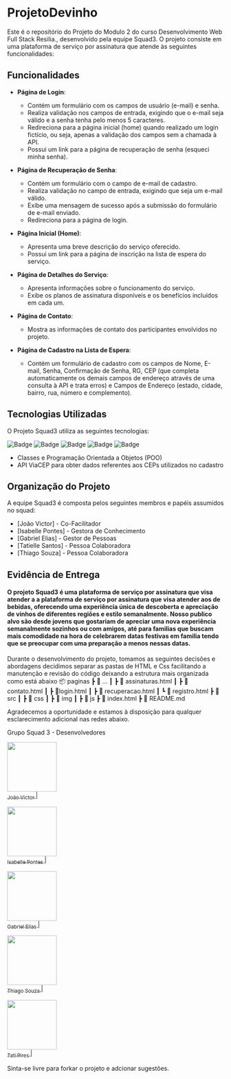 # ProjetoDevinho


Este é o repositório do Projeto do Modulo 2 do curso Desenvolvimento Web Full Stack Resilia., desenvolvido pela equipe Squad3. O projeto consiste em uma plataforma de serviço por assinatura que atende às seguintes funcionalidades:

## Funcionalidades

- **Página de Login**: 
  - Contém um formulário com os campos de usuário (e-mail) e senha.
  - Realiza validação nos campos de entrada, exigindo que o e-mail seja válido e a senha tenha pelo menos 5 caracteres.
  - Redireciona para a página inicial (home) quando realizado um login fictício, ou seja, apenas a validação dos campos sem a chamada à API.
  - Possui um link para a página de recuperação de senha (esqueci minha senha).

- **Página de Recuperação de Senha**:
  - Contém um formulário com o campo de e-mail de cadastro.
  - Realiza validação no campo de entrada, exigindo que seja um e-mail válido.
  - Exibe uma mensagem de sucesso após a submissão do formulário de e-mail enviado.
  - Redireciona para a página de login.

- **Página Inicial (Home)**:
  - Apresenta uma breve descrição do serviço oferecido.
  - Possui um link para a página de inscrição na lista de espera do serviço.

- **Página de Detalhes do Serviço**:
  - Apresenta informações sobre o funcionamento do serviço.
  - Exibe os planos de assinatura disponíveis e os benefícios incluídos em cada um.

- **Página de Contato**:
  - Mostra as informações de contato dos participantes envolvidos no projeto.

- **Página de Cadastro na Lista de Espera**:
  - Contém um formulário de cadastro com os campos de Nome, E-mail, Senha, Confirmação de Senha, RG, CEP (que completa automaticamente os demais campos de endereço através de uma consulta à API e trata erros) e Campos de Endereço (estado, cidade, bairro, rua, número e complemento).

## Tecnologias Utilizadas

O Projeto Squad3 utiliza as seguintes tecnologias:

![Badge](https://img.shields.io/badge/HTML5-E34F26?style=for-the-badge&logo=html5&logoColor=white)
![Badge](https://img.shields.io/badge/CSS3-1572B6?style=for-the-badge&logo=css3&logoColor=white) ![Badge](https://img.shields.io/badge/JavaScript-F7DF1E?style=for-the-badge&logo=javascript&logoColor=black)
![Badge](https://img.shields.io/badge/Bootstrap-563D7C?style=for-the-badge&logo=bootstrap&logoColor=white)
![Badge](https://img.shields.io/badge/jQuery-0769AD?style=for-the-badge&logo=jquery&logoColor=white)


- Classes e Programação Orientada a Objetos (POO)
- API ViaCEP para obter dados referentes aos CEPs utilizados no cadastro
  
## Organização do Projeto

A equipe Squad3 é composta pelos seguintes membros e papéis assumidos no squad:

- [João Victor] - Co-Facilitador
- [Isabelle Pontes] - Gestora de Conhecimento
- [Gabriel Elias] - Gestor de Pessoas
- [Tatielle Santos] - Pessoa Colaboradora
- [Thiago Souza] - Pessoa Colaboradora

## Evidência de Entrega

<h4>O projeto Squad3 é uma plataforma de serviço por assinatura que visa atender a a plataforma de serviço por assinatura que visa atender aos de bebidas, oferecendo uma experiência única de descoberta e apreciação de vinhos de diferentes regiões e estilo semanalmente. Nosso publico alvo são desde jovens que gostariam de apreciar uma nova experiência semanalmente sozinhos ou com amigos, até para familias que buscam mais comodidade na hora de celebrarem datas festivas em familia tendo que se preocupar com uma preparação a menos nessas datas.</h4>

Durante o desenvolvimento do projeto, tomamos as seguintes decisões e abordagens decidimos separar as pastas de HTML e Css facilitando a manutenção e revisão do código deixando a estrutura mais organizada como está abaixo
📦 paginas
 ┣ 📂 ...
 ┃ ┣ 📜 assinaturas.html
 ┃ ┣ 📜 contato.html
 ┃ ┣ 📜login.html
 ┃ ┣ 📜 recuperacao.html
 ┃ ┗ 📜 registro.html
 ┣ 📂 src
 ┃ ┣ 📂 css
 ┃ ┣ 📂 img
 ┃ ┣ 📂 js
┣ 📜 index.html
┣ 📜 README.md




Agradecemos a oportunidade e estamos à disposição para qualquer esclarecimento adicional nas redes abaixo.

Grupo Squad 3 - Desenvolvedores

[<img src="https://manicpixiecat.github.io/ProjetoSquad3/src/img/Integrantes/Jo%C3%A3o.jpeg" width=115 > <br> <sub> João Victor </sub>](https://github.com/Joa1zin) |

[<img src="https://cdn.discordapp.com/attachments/1117793452327981158/1127247645602218104/IMG_8812.jpg" width=115 > <br> <sub> Isabelle Pontes </sub>](https://github.com/isaabellepontes) |

[<img src="https://avatars.githubusercontent.com/u/119619932?v=4" width=115 > <br> <sub> Gabriel Elias </sub>](https://github.com/Gabres96) |

[<img src="https://manicpixiecat.github.io/ProjetoSquad3/src/img/Integrantes/Thiago.JPG" width=115 > <br> <sub> Thiago Souza </sub>](https://github.com/Thzzao) |

[<img src="https://avatars.githubusercontent.com/u/78283974?v=4" width=115 > <br> <sub> Tati Pires </sub>](https://github.com/manicpixiecat) |




Sinta-se livre para forkar o projeto e adcionar sugestões.



